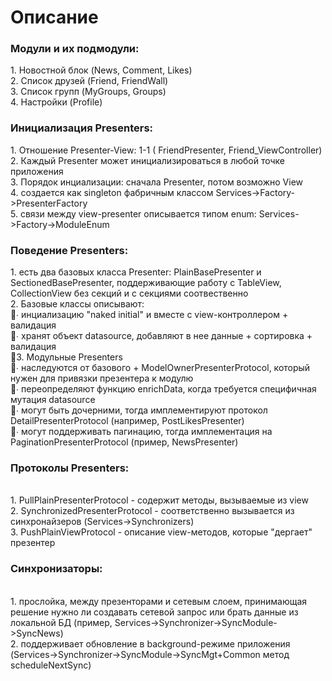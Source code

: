 <H1>Описание</H1>

<H3>Модули и их подмодули:</H3> 
1. Новостной блок (News, Comment, Likes)<br/>
2. Список друзей (Friend, FriendWall)<br/>
3. Список групп (MyGroups, Groups)<br/>
4. Настройки (Profile)<br/>


<H3>Инициализация Presenters:</H3>
1. Отношение Presenter-View: 1-1  ( FriendPresenter, Friend_ViewController)<br/>
2. Каждый Presenter может инициализироваться в любой точке приложения<br/>
3. Порядок инциализации: сначала Presenter, потом возможно View<br/>
4. создается как singleton  фабричным классом Services->Factory->PresenterFactory<br/>
5. связи между view-presenter описывается типом enum: Services->Factory->ModuleEnum<br/>



<H3>Поведение Presenters:</H3>
1. есть два базовых класса Presenter: PlainBasePresenter и SectionedBasePresenter, поддерживающие работу с TableView, CollectionView без секций и с секциями соотвественно<br/>
2.  Базовые классы описывают:<br/>
∙ инциализацию "naked initial" и вместе с view-контроллером + валидация<br/>
∙ хранят  объект datasource, добавляют в нее данные + сортировка + валидация<br/>
3. Модульные Presenters <br/>
∙ наследуются от базового + ModelOwnerPresenterProtocol, который нужен для привязки презентера к модулю<br/>
∙ переопределяют функцию enrichData, когда требуется специфичная мутация datasource<br/>
∙ могут быть дочерними, тогда имплементируют протокол DetailPresenterProtocol (например, PostLikesPresenter)<br/>
∙ могут поддерживать пагинацию, тогда имплементация на PaginationPresenterProtocol (пример, NewsPresenter)<br/>


<H3>Протоколы Presenters:</H3><br/>
1. PullPlainPresenterProtocol - содержит методы, вызываемые из view<br/>
2. SynchronizedPresenterProtocol - соответственно вызывается из синхронайзеров (Services->Synchronizers)<br/>
3. PushPlainViewProtocol - описание view-методов, которые "дергает" презентер<br/>

<H3>Синхронизаторы:</H3><br/>
1. прослойка, между презенторами и сетевым слоем, принимающая решение нужно ли создавать сетевой запрос или брать данные из локальной БД (пример, Services->Synchronizer->SyncModule->SyncNews)<br/>
2. поддерживает обновление в background-режиме приложения (Services->Synchronizer->SyncModule->SyncMgt+Common метод scheduleNextSync)<br/>


